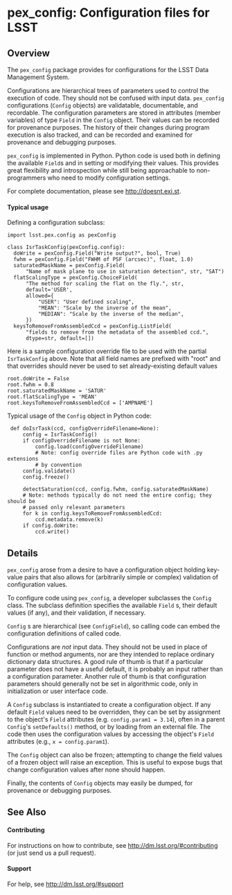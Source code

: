 pex_config: Configuration files for LSST
========================================

Overview
--------

The `pex_config` package provides for configurations for the LSST Data 
Management System.

Configurations are hierarchical trees of parameters used to control the
execution of code.  They should not be confused with input data.
`pex_config` configurations (`Config` objects) are validatable,
documentable, and recordable.  The configuration parameters are stored in
attributes (member variables) of type `Field` in the `Config` object. Their
values can be recorded for provenance purposes. The history of their changes
during program execution is also tracked, and can be recorded and examined for
provenance and debugging purposes.

`pex_config` is implemented in Python.  Python code is used both in defining
the available `Field`s and in setting or modifying their values.  This
provides great flexibility and introspection while still being approachable to
non-programmers who need to modify configuration settings.

For complete documentation, please see http://doesnt.exi.st.

#### Typical usage

Defining a configuration subclass:
```
import lsst.pex.config as pexConfig

class IsrTaskConfig(pexConfig.config):
  doWrite = pexConfig.Field("Write output?", bool, True)
  fwhm = pexConfig.Field("FWHM of PSF (arcsec)", float, 1.0)
  saturatedMaskName = pexConfig.Field(
      "Name of mask plane to use in saturation detection", str, "SAT")
  flatScalingType = pexConfig.ChoiceField(
      "The method for scaling the flat on the fly.", str,
      default='USER',
      allowed={
          "USER": "User defined scaling",
          "MEAN": "Scale by the inverse of the mean",
          "MEDIAN": "Scale by the inverse of the median",
      })
  keysToRemoveFromAssembledCcd = pexConfig.ListField(
      "fields to remove from the metadata of the assembled ccd.",
      dtype=str, default=[])
```
Here is a sample configuration override file to be used with the partial
``IsrTaskConfig`` above.  Note that all field names are prefixed with "root"
and that overrides should never be used to set already-existing default
values
```
root.doWrite = False
root.fwhm = 0.8
root.saturatedMaskName = 'SATUR'
root.flatScalingType = 'MEAN'
root.keysToRemoveFromAssembledCcd = ['AMPNAME']
```
Typical usage of the `Config` object in Python code:
```
 def doIsrTask(ccd, configOverrideFilename=None):
     config = IsrTaskConfig()
     if configOverrideFilename is not None:
         config.load(configOverrideFilename)
         # Note: config override files are Python code with .py extensions
         # by convention
     config.validate()
     config.freeze()

     detectSaturation(ccd, config.fwhm, config.saturatedMaskName)
     # Note: methods typically do not need the entire config; they should be
     # passed only relevant parameters
     for k in config.keysToRemoveFromAssembledCcd:
         ccd.metadata.remove(k)
     if config.doWrite:
         ccd.write()
```

Details
-------

`pex_config` arose from a desire to have a configuration object holding
key-value pairs that also allows for (arbitrarily simple or complex) validation
of configuration values.

To configure code using `pex_config`, a developer subclasses the `Config`
class. The subclass definition specifies the available `Field` s, their
default values (if any), and their validation, if necessary.

`Config` s are hierarchical (see `ConfigField`), so calling code can embed
the configuration definitions of called code.

Configurations are *not* input data.  They should not be used in place of
function or method arguments, nor are they intended to replace ordinary
dictionary data structures.  A good rule of thumb is that if a particular
parameter does not have a useful default, it is probably an input rather than a
configuration parameter.  Another rule of thumb is that configuration
parameters should generally not be set in algorithmic code, only in
initialization or user interface code.

A `Config` subclass is instantiated to create a configuration object.  If any
default `Field` values need to be overridden, they can be set by assignment
to the object's `Field` attributes (e.g. `config.param1 = 3.14`), often in
a parent `Config`'s `setDefaults()` method, or by loading from an external
file.  The code then uses the configuration values by accessing the object's
`Field` attributes (e.g., `x = config.param1`).

The `Config` object can also be frozen; attempting to change the field
values of a frozen object will raise an exception. This is useful to 
expose bugs that change configuration values after none should happen.

Finally, the contents of `Config` objects may easily be dumped, for
provenance or debugging purposes.

See Also
--------

#### Contributing

For instructions on how to contribute, see http://dm.lsst.org/#contributing (or just send us a pull request).

#### Support

For help, see http://dm.lsst.org/#support
